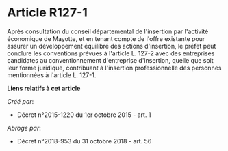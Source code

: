 # Article R127-1

Après consultation du conseil départemental de l'insertion par l'activité économique de Mayotte, et en tenant compte de
l'offre existante pour assurer un développement équilibré des actions d'insertion, le préfet peut conclure les conventions
prévues à l'article L. 127-2 avec des entreprises candidates au conventionnement d'entreprise d'insertion, quelle que soit
leur forme juridique, contribuant à l'insertion professionnelle des personnes mentionnées à l'article L. 127-1.

**Liens relatifs à cet article**

_Créé par_:

  - Décret n°2015-1220 du 1er octobre 2015 - art. 1

_Abrogé par_:

  - Décret n°2018-953 du 31 octobre 2018 - art. 56
